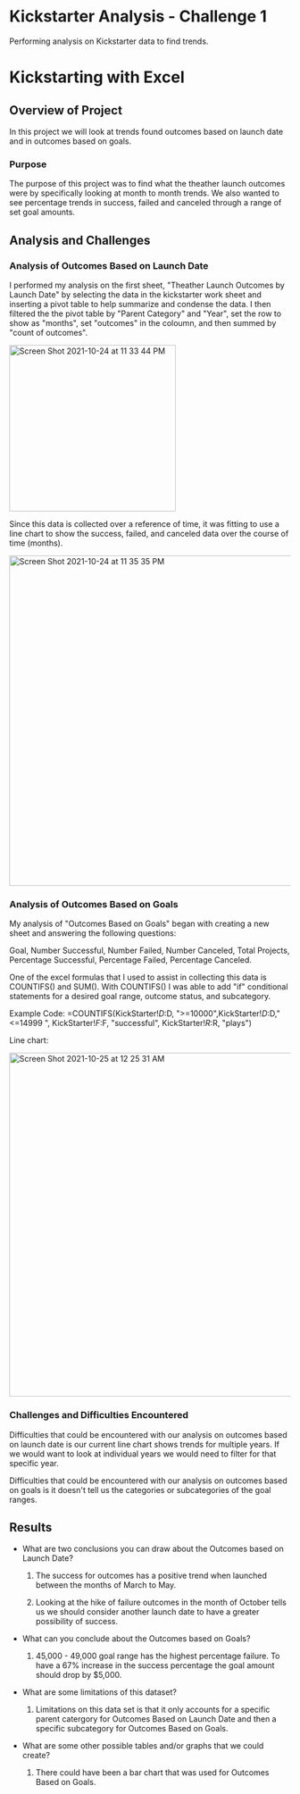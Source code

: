 # Kickstarter Analysis - Challenge 1
Performing analysis on Kickstarter data to find trends.

# Kickstarting with Excel

## Overview of Project

In this project we will look at trends found outcomes based on launch date and in outcomes based on goals.

### Purpose

The purpose of this project was to find what the theather launch outcomes were by specifically looking at month to month trends. We also wanted to see percentage trends in success, failed and canceled through a range of set goal amounts. 

## Analysis and Challenges 


### Analysis of Outcomes Based on Launch Date

I performed my analysis on the first sheet, "Theather Launch Outcomes by Launch Date" by selecting the data in the kickstarter work sheet and inserting a pivot table to help summarize and condense the data. I then filtered the the pivot table by "Parent Category" and "Year", set the row to show as "months", set "outcomes" in the coloumn, and then summed by "count of outcomes".

<img width="298" alt="Screen Shot 2021-10-24 at 11 33 44 PM" src="https://user-images.githubusercontent.com/69704963/138630864-496cc7be-a8ef-4f1f-b85c-846eb0737d67.png">


Since this data is collected over a reference of time, it was fitting to use a line chart to show the success, failed, and canceled data over the course of time (months).

<img width="592" alt="Screen Shot 2021-10-24 at 11 35 35 PM" src="https://user-images.githubusercontent.com/69704963/138630954-b2c248b5-d012-4643-8bb2-e2a90bd5450c.png">


### Analysis of Outcomes Based on Goals

My analysis of "Outcomes Based on Goals" began with creating a new sheet and answering the following questions:

Goal, Number Successful, Number Failed, Number Canceled, Total Projects, Percentage Successful, Percentage Failed, Percentage Canceled.

One of the excel formulas that I used to assist in collecting this data is COUNTIFS() and SUM(). With COUNTIFS() I was able to add "if" conditional statements for a desired goal range, outcome status, and subcategory. 

Example Code: =COUNTIFS(KickStarter!$D:$D, ">=10000",KickStarter!$D:$D,"<=14999 ", KickStarter!$F:$F, "successful", KickStarter!$R:$R, "plays")

Line chart:

<img width="616" alt="Screen Shot 2021-10-25 at 12 25 31 AM" src="https://user-images.githubusercontent.com/69704963/138634513-e202d6c6-4c8f-4fab-a33c-f2638eb628a3.png">



### Challenges and Difficulties Encountered

Difficulties that could be encountered with our analysis on outcomes based on launch date is our current line chart shows trends for multiple years. If we would want to look at individual years we would need to filter for that specific year. 

Difficulties that could be encountered with our analysis on outcomes based on goals is it doesn't tell us the categories or subcategories of the goal ranges. 

## Results

- What are two conclusions you can draw about the Outcomes based on Launch Date?
  1. The success for outcomes has a positive trend when launched between the months of March to May. 
  
  2. Looking at the hike of failure outcomes in the month of October tells us we should consider another launch date to have a greater possibility of success. 

- What can you conclude about the Outcomes based on Goals?
  1.  45,000 - 49,000 goal range has the highest percentage failure. To have a 67% increase in the success percentage the goal amount should drop by $5,000. 

- What are some limitations of this dataset?
  1. Limitations on this data set is that it only accounts for a specific parent catergory for Outcomes Based on Launch Date and then a specific subcategory for          Outcomes Based on Goals. 

- What are some other possible tables and/or graphs that we could create?
  1. There could have been a bar chart that was used for Outcomes Based on Goals.
